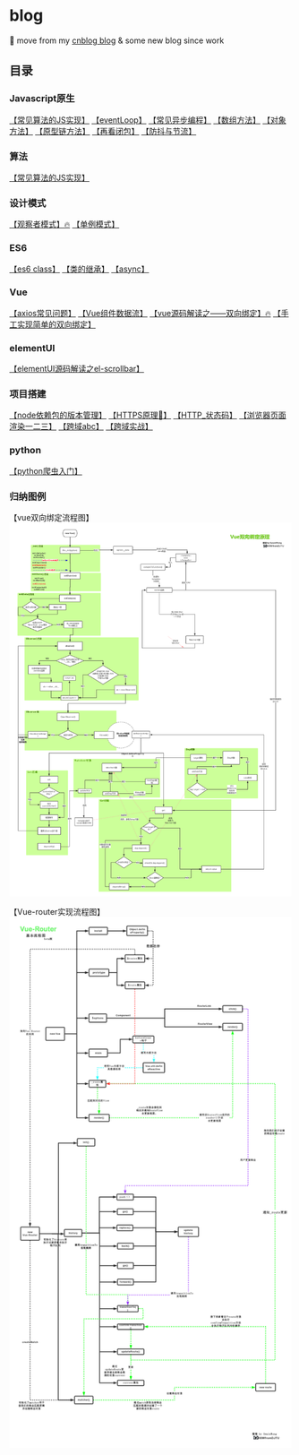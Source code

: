 # blog
🌈 move from my [cnblog blog](https://home.cnblogs.com/u/HXW-from-DJTU/) &amp; some new blog since work

## 目录
### Javascript原生
[【常见算法的JS实现】](https://github.com/HXWfromDJTU/blog/blob/master/JS/%E5%B8%B8%E7%94%A8%E7%AE%97%E6%B3%95%E7%9A%84Javascript%E5%AE%9E%E7%8E%B0.md)
[【eventLoop】](https://github.com/HXWfromDJTU/blog/blob/master/JS/eventloop.md)
[【常见异步编程】](https://github.com/HXWfromDJTU/blog/blob/master/JS/async_coding.md)
[【数组方法】](https://github.com/HXWfromDJTU/blog/blob/master/JS/ARRAY_FUNC.md)
[【对象方法】](https://github.com/HXWfromDJTU/blog/blob/master/JS/OOJECT_FUNC.md)
[【原型链方法】](https://github.com/HXWfromDJTU/blog/blob/master/JS/JS_COMMON_FUNC.md)
[【再看闭包】](https://github.com/HXWfromDJTU/blog/blob/master/interview/closure.md)
[【防抖与节流】](https://github.com/HXWfromDJTU/blog/blob/master/interview/debounce.md)
### 算法
[【常见算法的JS实现】](https://github.com/HXWfromDJTU/blog/blob/master/JS/%E5%B8%B8%E7%94%A8%E7%AE%97%E6%B3%95%E7%9A%84Javascript%E5%AE%9E%E7%8E%B0.md)
### 设计模式
[【观察者模式】:fire:](https://github.com/HXWfromDJTU/blog/blob/master/%E8%AE%BE%E8%AE%A1%E6%A8%A1%E5%BC%8F/%E3%80%8AJS%E8%AE%BE%E8%AE%A1%E6%A8%A1%E5%BC%8F%E3%80%8B%E4%B9%8B%E8%A7%82%E5%AF%9F%E8%80%85%E6%A8%A1%E5%BC%8F.md)
[【单例模式】](https://github.com/HXWfromDJTU/blog/blob/master/%E8%AE%BE%E8%AE%A1%E6%A8%A1%E5%BC%8F/%E3%80%8AJS%E8%AE%BE%E8%AE%A1%E6%A8%A1%E5%BC%8F%E3%80%8B%E4%B9%8B%E5%8D%95%E4%BE%8B%E6%A8%A1%E5%BC%8F.md)
### ES6
[【es6 class】](https://github.com/HXWfromDJTU/blog/blob/master/ES6/es6_class.md)
[【类的继承】](https://github.com/HXWfromDJTU/blog/blob/master/ES6/es6_%E7%B1%BB%E7%9A%84%E7%BB%A7%E6%89%BF.md)
[【async】](https://github.com/HXWfromDJTU/blog/blob/master/ES6/async_await_conding.md)

### Vue
[【axios常见问题】](https://github.com/HXWfromDJTU/blog/blob/master/vue/axios%E5%B8%B8%E8%A7%81%E9%97%AE%E9%A2%98.md)
[【Vue组件数据流】](https://github.com/HXWfromDJTU/blog/blob/master/vue/Vue%E7%BB%84%E4%BB%B6%E6%95%B0%E6%8D%AE%E6%B5%81.md)
[【vue源码解读之——双向绑定】:fire:](https://github.com/HXWfromDJTU/blog/blob/master/vue/Vue%E6%BA%90%E7%A0%81%E8%A7%A3%E8%AF%BB%E4%B9%8B%20%E5%8F%8C%E5%90%91%E7%BB%91%E5%AE%9A.md)
[【手工实现简单的双向绑定】](https://github.com/HXWfromDJTU/blog/blob/master/vue/vue%E5%8F%8C%E5%90%91%E7%BB%91%E5%AE%9A%E6%A8%A1%E6%8B%9F.md)
### elementUI
[【elementUI源码解读之el-scrollbar】](https://github.com/HXWfromDJTU/blog/blob/master/elementUI/elementUI%E6%BA%90%E7%A0%81%E8%A7%A3%E8%AF%BB%E4%B9%8Bel-scrollbar.md)

### 项目搭建
[【node依赖包的版本管理】](https://github.com/HXWfromDJTU/blog/blob/master/%E9%A1%B9%E7%9B%AE%E6%9E%84%E5%BB%BA/npm%E4%BE%9D%E8%B5%96%E7%89%88%E6%9C%AC%E9%94%81%E5%AE%9A.md)
[【HTTPS原理🔱】](https://github.com/HXWfromDJTU/blog/blob/master/https.md)
[【HTTP_状态码】](https://github.com/HXWfromDJTU/blog/blob/master/status_code.md)
[【浏览器页面渲染一二三】](https://github.com/HXWfromDJTU/blog/blob/master/how_browser_work.md)
[【跨域abc】](https://github.com/HXWfromDJTU/blog/blob/master/CORS.md)
[【跨域实战】](https://github.com/HXWfromDJTU/blog/blob/master/CORS_ON_WORK.md)

### python
[【python爬虫入门】](https://github.com/HXWfromDJTU/blog/blob/master/python/crawler.md)

### 归纳图例
【vue双向绑定流程图】
![vue双向绑定原理流程图](https://raw.githubusercontent.com/HXWfromDJTU/blog/master/vue/Vue%E5%8F%8C%E5%90%91%E7%BB%91%E5%AE%9A%E5%8E%9F%E7%90%86%E6%B5%81%E7%A8%8B%E5%9B%BE.png)

【Vue-router实现流程图】
![Vue-router实现流程图](https://github.com/HXWfromDJTU/blog/blob/master/vue/vue-router/Vue-router.png)
